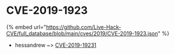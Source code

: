 # CVE-2019-1923
{% embed url="https://github.com/Live-Hack-CVE/full_database/blob/main/cves/2019/CVE-2019-1923.json" %}

* hessandrew ~> [CVE-2019-19231](https://www.alice-snow.ru/2019/database/cve-2019-1923/cve-2019-19231-hessandrew)